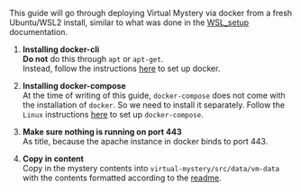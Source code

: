 This guide will go through deploying Virtual Mystery via docker from a fresh Ubuntu/WSL2 install, similar to what was done in the [WSL_setup](https://github.com/utmandrew/virtual-mystery/tree/master/docs/WSL_setup "WSL setup documentation") documentation.

1. **Installing docker-cli**  
    **Do not** do this through `apt` or `apt-get`.  
    Instead, follow the instructions [here](https://docs.docker.com/engine/install/ubuntu/ "Docker Ubuntu setup") to set up docker.

2. **Installing docker-compose**  
    At the time of writing of this guide, `docker-compose` does not come with the installation of `docker`. So we need to install it separately. Follow the `Linux` instructions [here](https://docs.docker.com/compose/install/ "Docker compose setup") to set up `docker-compose`.

3. **Make sure nothing is running on port 443**  
    As title, because the apache instance in docker binds to port 443.

4. **Copy in content**  
    Copy in the mystery contents into `virtual-mystery/src/data/vm-data` with the contents formatted according to the [readme](https://github.com/utmandrew/virtual-mystery/blob/master/src/data/vm-data/readme.txt "contents readme").
